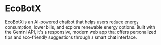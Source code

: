 # EcoBotX
EcoBotX is an AI-powered chatbot that helps users reduce energy consumption, lower bills, and explore renewable energy options. Built with the Gemini API, it's a responsive, modern web app that offers personalized tips and eco-friendly suggestions through a smart chat interface.
